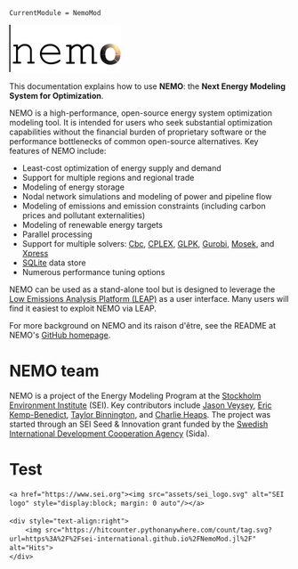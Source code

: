 ```@meta
CurrentModule = NemoMod
```

![NEMO logo](assets/nemo_logo_small.png)

This documentation explains how to use **NEMO**: the **Next Energy Modeling System for Optimization**.

NEMO is a high-performance, open-source energy system optimization modeling tool. It is intended for users who seek substantial optimization capabilities without the financial burden of proprietary software or the performance bottlenecks of common open-source alternatives. Key features of NEMO include:

- Least-cost optimization of energy supply and demand
- Support for multiple regions and regional trade
- Modeling of energy storage
- Nodal network simulations and modeling of power and pipeline flow
- Modeling of emissions and emission constraints (including carbon prices and pollutant externalities)
- Modeling of renewable energy targets
- Parallel processing
- Support for multiple solvers: [Cbc](https://projects.coin-or.org/Cbc), [CPLEX](https://www.ibm.com/analytics/cplex-optimizer), [GLPK](https://www.gnu.org/software/glpk/), [Gurobi](https://www.gurobi.com/), [Mosek](https://www.mosek.com/), and [Xpress](https://www.fico.com/en/products/fico-xpress-optimization)
- [SQLite](https://www.sqlite.org/) data store
- Numerous performance tuning options

NEMO can be used as a stand-alone tool but is designed to leverage the [Low Emissions Analysis Platform (LEAP)](https://leap.sei.org) as a user interface. Many users will find it easiest to exploit NEMO via LEAP.

For more background on NEMO and its raison d'être, see the README at NEMO's [GitHub homepage](https://github.com/sei-international/NemoMod.jl).

# NEMO team

NEMO is a project of the Energy Modeling Program at the [Stockholm Environment Institute](https://www.sei.org/) (SEI). Key contributors include [Jason Veysey](https://www.sei.org/people/jason-veysey/), [Eric Kemp-Benedict](https://www.sei.org/people/eric-kemp-benedict/), [Taylor Binnington](https://acadiacenter.org/people/taylor-binnington/), and [Charlie Heaps](https://www.sei.org/people/charles-heaps/). The project was started through an SEI Seed & Innovation grant funded by the [Swedish International Development Cooperation Agency](https://www.sida.se/English/) (Sida).

# Test

```@raw html
<a href="https://www.sei.org"><img src="assets/sei_logo.svg" alt="SEI logo" style="display:block; margin: 0 auto"/></a>

<div style="text-align:right">
    <img src="https://hitcounter.pythonanywhere.com/count/tag.svg?url=https%3A%2F%2Fsei-international.github.io%2FNemoMod.jl%2F" alt="Hits">
</div>
```
